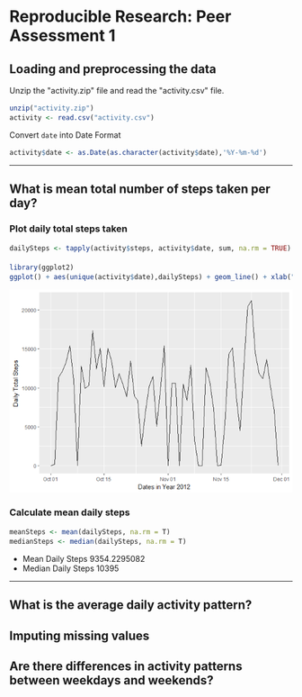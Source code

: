 # Reproducible Research: Peer Assessment 1


## Loading and preprocessing the data

Unzip the "activity.zip" file and read the "activity.csv" file.

```r
unzip("activity.zip")
activity <- read.csv("activity.csv")
```

Convert `date` into Date Format

```r
activity$date <- as.Date(as.character(activity$date),'%Y-%m-%d')
```


---------------------

## What is mean total number of steps taken per day?

### Plot daily total steps taken

```r
dailySteps <- tapply(activity$steps, activity$date, sum, na.rm = TRUE)

library(ggplot2)
ggplot() + aes(unique(activity$date),dailySteps) + geom_line() + xlab("Dates in Year 2012") + ylab("Daily Total Steps")
```

![](PA1_template_files/figure-html/unnamed-chunk-3-1.png)<!-- -->


### Calculate mean daily steps

```r
meanSteps <- mean(dailySteps, na.rm = T)
medianSteps <- median(dailySteps, na.rm = T)
```
* Mean Daily Steps 9354.2295082  
* Median Daily Steps 10395  

-----------------

## What is the average daily activity pattern?



## Imputing missing values



## Are there differences in activity patterns between weekdays and weekends?
